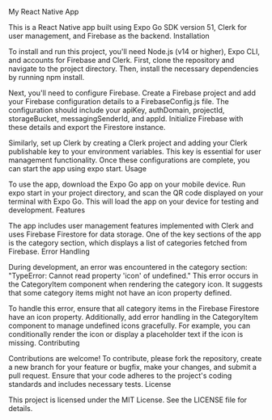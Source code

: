 My React Native App

This is a React Native app built using Expo Go SDK version 51, Clerk for user management, and Firebase as the backend.
Installation

To install and run this project, you'll need Node.js (v14 or higher), Expo CLI, and accounts for Firebase and Clerk. First, clone the repository and navigate to the project directory. Then, install the necessary dependencies by running npm install.

Next, you'll need to configure Firebase. Create a Firebase project and add your Firebase configuration details to a FirebaseConfig.js file. The configuration should include your apiKey, authDomain, projectId, storageBucket, messagingSenderId, and appId. Initialize Firebase with these details and export the Firestore instance.

Similarly, set up Clerk by creating a Clerk project and adding your Clerk publishable key to your environment variables. This key is essential for user management functionality. Once these configurations are complete, you can start the app using expo start.
Usage

To use the app, download the Expo Go app on your mobile device. Run expo start in your project directory, and scan the QR code displayed on your terminal with Expo Go. This will load the app on your device for testing and development.
Features

The app includes user management features implemented with Clerk and uses Firebase Firestore for data storage. One of the key sections of the app is the category section, which displays a list of categories fetched from Firebase.
Error Handling

During development, an error was encountered in the category section: "TypeError: Cannot read property 'icon' of undefined." This error occurs in the CategoryItem component when rendering the category icon. It suggests that some category items might not have an icon property defined.

To handle this error, ensure that all category items in the Firebase Firestore have an icon property. Additionally, add error handling in the CategoryItem component to manage undefined icons gracefully. For example, you can conditionally render the icon or display a placeholder text if the icon is missing.
Contributing

Contributions are welcome! To contribute, please fork the repository, create a new branch for your feature or bugfix, make your changes, and submit a pull request. Ensure that your code adheres to the project's coding standards and includes necessary tests.
License

This project is licensed under the MIT License. See the LICENSE file for details.
